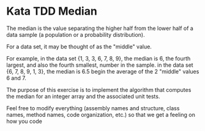 # Kata TDD Median

The median is the value separating the higher half from the lower half of a data sample (a population or a probability distribution).

For a data set, it may be thought of as the "middle" value.

For example, in the data set {1, 3, 3, 6, 7, 8, 9}, the median is 6, the fourth largest, and also the fourth smallest, number in the sample. in the data set {6, 7, 8, 9, 1, 3}, the median is 6.5 begin the average of the 2 "middle" values 6 and 7.

The purpose of this exercise is to implement the algorithm that computes the median for an integer array and the associated unit tests.

Feel free to modify everything (assembly names and structure, class names, method names, code organization, etc.) so that we get a feeling on how you code
